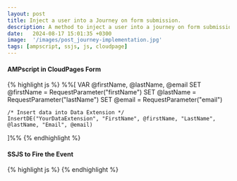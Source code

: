 ```yaml
---
layout: post
title: Inject a user into a Journey on form submission.
description: A method to inject a user into a journey on form submission, using a Smart Capture form along with the Journey Builder API.
date:   2024-08-17 15:01:35 +0300
image:  '/images/post_journey-implementation.jpg'
tags: [ampscript, ssjs, js, cloudpage]
---
```


<h4>AMPscript in CloudPages Form</h4>
{% highlight js %}
%%[
    VAR @firstName, @lastName, @email
    SET @firstName = RequestParameter("firstName")
    SET @lastName = RequestParameter("lastName")
    SET @email = RequestParameter("email")

    /* Insert data into Data Extension */
    InsertDE("YourDataExtension", "FirstName", @firstName, "LastName", @lastName, "Email", @email)
]%%
{% endhighlight %}

<h4>SSJS to Fire the Event</h4>
{% highlight js %}
<script runat="server">
    Platform.Load("Core", "1");

    var firstName = Request.GetFormField("firstName");
    var lastName = Request.GetFormField("lastName");
    var email = Request.GetFormField("email");

    var payload = {
        "ContactKey": email,
        "EventDefinitionKey": "YOUR_EVENT_DEFINITION_KEY",
        "Data": {
            "FirstName": firstName,
            "LastName": lastName,
            "Email": email
        }
    };

    var url = "https://YOUR_SUBDOMAIN.rest.marketingcloudapis.com/interaction/v1/events";
    var contentType = "application/json";
    var headerNames = ["Authorization"];
    var headerValues = ["Bearer YOUR_ACCESS_TOKEN"];

    var result = HTTP.Post(url, contentType, Stringify(payload), headerNames, headerValues);
    Write("Result: " + result.StatusCode);
</script>
{% endhighlight %}